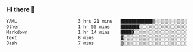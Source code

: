 ### Hi there 👋

<!--
**urzz/urzz** is a ✨ _special_ ✨ repository because its `README.md` (this file) appears on your GitHub profile.

Here are some ideas to get you started:

- 🔭 I’m currently working on ...
- 🌱 I’m currently learning ...
- 👯 I’m looking to collaborate on ...
- 🤔 I’m looking for help with ...
- 💬 Ask me about ...
- 📫 How to reach me: ...
- 😄 Pronouns: ...
- ⚡ Fun fact: ...
-->

<!--START_SECTION:waka-->

```txt
YAML                       3 hrs 21 mins   ████████████▒░░░░░░░░░░░░   48.98 %
Other                      1 hr 55 mins    ███████░░░░░░░░░░░░░░░░░░   28.03 %
Markdown                   1 hr 14 mins    ████▓░░░░░░░░░░░░░░░░░░░░   18.00 %
Text                       8 mins          ▓░░░░░░░░░░░░░░░░░░░░░░░░   02.03 %
Bash                       7 mins          ▒░░░░░░░░░░░░░░░░░░░░░░░░   01.79 %
```

<!--END_SECTION:waka-->
